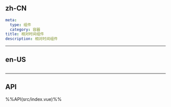 ## zh-CN
```yaml
meta:
  type: 组件
  category: 容器
title: 相对时间组件
description: 相对时间组件
```
---
## en-US
```yaml

```
---


## API

%%API(src/index.vue)%%

